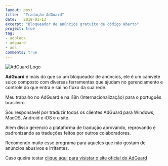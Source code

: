 ```yaml
---
layout: post
title:  "Tradução AdGuard"
date:   2018-01-13
excerpt: "Bloqueador de anúncios gratuito de código aberto"
project: true
tag:
- adblock 
- adguard
- ads
comments: true
---
```

![AdGuard Logo](https://github.com/ialexsilva/ialexsilva.github.io/raw/master/assets/img/adguard_logo.png)    

**AdGuard** é mais do que só um bloqueador de anúncios, ele é um canivete suiço composto com diversas ferramentas que ajudam no gerenciamento e controle do que entra e sai no fluxo da sua rede.

Meu trabalho no AdGuard é na i18n (Internacionalização) para o português brasileiro. 

Sou responsavél por traduzir todos os clientes AdGuard para Windows, MacOS, Android e iOS e o site.

Além disso gerencio a plataforma de tradução aprovando, reprovando e padronizando as traduções feitos por outros colaboradores.

Recomendo muito esse programa para aqueles que não gostam de anúncios abusivos e irritantes. 

Caso queira testar [clique aqui para visistar o site oficial do AdGuard](https://adguard.com/pt_br/welcome.html)


